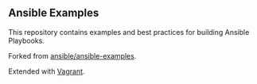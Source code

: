 
Ansible Examples
----------------

This repository contains examples and best practices for building Ansible Playbooks.

Forked from [ansible/ansible-examples](https://github.com/ansible/ansible-examples).

Extended with [Vagrant](https://github.com/mitchellh/vagrant).

